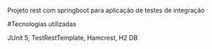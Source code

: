 Projeto rest com springboot para aplicação de testes de integração

#Tecnologias utilizadas

JUnit 5,
TestRestTemplate,
Hamcrest,
H2 DB
